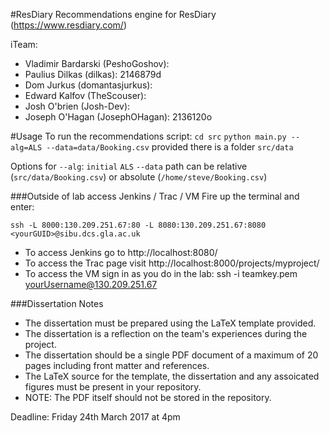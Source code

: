#ResDiary
Recommendations engine for ResDiary (https://www.resdiary.com/)

iTeam:
- Vladimir Bardarski (PeshoGoshov): 
- Paulius Dilkas (dilkas): 2146879d
- Dom Jurkus (domantasjurkus):
- Edward Kalfov (TheScouser):
- Josh O'brien (Josh-Dev): 
- Joseph O'Hagan (JosephOHagan): 2136120o 

#Usage
To run the recommendations script:
`cd src`
`python main.py --alg=ALS --data=data/Booking.csv` provided there is a folder `src/data`

Options for `--alg`: `initial` `ALS`
`--data` path can be relative (`src/data/Booking.csv`) or absolute (`/home/steve/Booking.csv`)

###Outside of lab access Jenkins / Trac / VM
Fire up the terminal and enter:
``` 
ssh -L 8000:130.209.251.67:80 -L 8080:130.209.251.67:8080 <yourGUID>@sibu.dcs.gla.ac.uk
```
- To access Jenkins go to http://localhost:8080/
- To access the Trac page visit http://localhost:8000/projects/myproject/
- To access the VM sign in as you do in the lab: ssh -i teamkey.pem yourUsername@130.209.251.67

###Dissertation Notes
- The dissertation must be prepared using the LaTeX template provided.
- The dissertation is a reflection on the team's experiences during the project.
- The dissertation should be a single PDF document of a maximum of 20 pages including front matter and references.
- The LaTeX source for the template, the dissertation and any assoicated figures must be present in your repository.
- NOTE: The PDF itself should not be stored in the repository.  

Deadline:  Friday 24th March 2017 at 4pm
